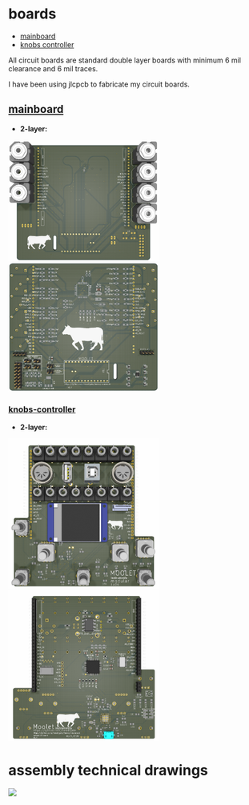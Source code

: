 # boards
 * [mainboard](#mainboard)
 * [knobs controller](#knobs-controller)
 
All circuit boards are standard double layer boards with minimum 6 mil clearance and 6 mil traces. 

I have been using jlcpcb to fabricate my circuit boards.  

## [mainboard](mainboard) 
* **2-layer:**

<img src='mainboard/images/mainboard-top.png' width='300px'/> <img src='mainboard/images/mainboard-bottom.png' width='300px'/> 

### [knobs-controller](knobs-controller) 
* **2-layer:** 

<img src='knobs-controller/images/Knob_controller_top_view.png' width='300px'/>
<img src='knobs-controller/images/Knob_controller_bottom_view.png' width='300px'/>

# assembly technical drawings 
<img src='../technical-drawing.svg' width='600px'/>
